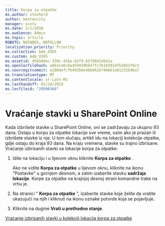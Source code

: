 ```yaml
---
title: Korpa za otpatke
ms.author: stevhord
author: bentoncity
manager: scotv
ms.date: 3/1/2018
ms.audience: Admin
ms.topic: article
ROBOTS: NOINDEX, NOFOLLOW
localization_priority: Priority
ms.collection: Adm_O365
ms.custom: Adm_O365
ms.assetid: 456586ec-330c-41be-b2f9-65f9947eb41a
ms.openlocfilehash: a4b1ce6c6a454939bb47fcfb183914fb26b1f6c5
ms.sourcegitcommit: e2864efcfb493b6e46b662b746661a61232bdba7
ms.translationtype: MT
ms.contentlocale: sr-Latn-RS
ms.lasthandoff: 01/24/2019
ms.locfileid: "29500368"
---
```

# <a name="restore-items-in-sharepoint-online"></a>Vraćanje stavki u SharePoint Online

Kada izbrišete stavke u SharePoint Online, oni se zadržavaju za ukupno 93 dana. Ostaju u korpu za otpatke lokacije sve vreme, osim ako je prazan ili izbrišete stavke iz nje. U tom slučaju, artikli idu na lokaciji kolekcije otpatke, gdje ostaju do kraja 93 dana. Na kraju vremena, stavke su trajno izbrisane. Vraćanje izbrisanih stavki sa lokacije korpa za otpatke:
  
1. Idite na lokaciju i u lijevom oknu kliknite **Korpa za otpatke** . 
    
    Ako ne vidite **Korpa za otpatke** u lijevom oknu, kliknite na ikonu "Postavke" u gornjem desnom, a zatim izaberite stavku **sadržaja lokacije**. Korpe za otpatke na krajnjoj desnoj strani komandne trake na vrhu je.
    
2. Na stranici " **Korpa za otpatke** ", izaberite stavke koje želite da vratite ukazujući na njih i kliknuti na ikonu oznake potvrde koja se pojavljuje. 
    
3. Kliknite na dugme **Vrati u prethodno stanje**.
    
[Vraćanje izbrisanih stavki u kolekciji lokacija korpa za otpatke](https://go.microsoft.com/fwlink/?linkid=866439)
  

